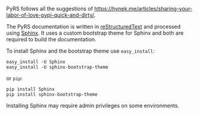 PyRS follows all the suggestions of https://hynek.me/articles/sharing-your-labor-of-love-pypi-quick-and-dirty/.


The PyRS documentation is written in [reStructuredText](http://docutils.sourceforge.net/rst.html)
and processed using [Sphinx](http://sphinx.pocoo.org/). It uses a custom
bootstrap theme for Sphinx and both are required to build the documentation.

To install Sphinx and the bootstrap theme use `easy_install`:

    easy_install -U Sphinx
    easy_install -U sphinx-bootstrap-theme

or `pip`:

    pip install Sphinx
    pip install sphinx-bootstrap-theme

Installing Sphinx may require admin privileges on some environments.
